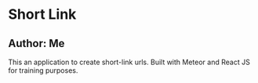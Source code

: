 # Short Link

## Author: Me

This an application to create short-link urls.
Built with Meteor and React JS for training purposes.
